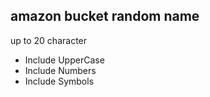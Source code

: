 ##  amazon bucket random name 

up to 20 character

* Include UpperCase
* Include Numbers
* Include Symbols